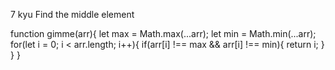 7 kyu
Find the middle element

function gimme(arr){
    let max = Math.max(...arr);
    let min = Math.min(...arr);
    for(let i = 0; i < arr.length; i++){
      if(arr[i] !== max && arr[i] !== min){
       return i;
       }
       }
       }
